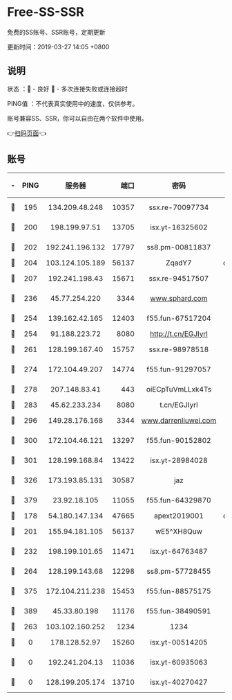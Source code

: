 # Free-SS-SSR

免费的SS账号、SSR账号，定期更新

更新时间：2019-03-27 14:05 +0800

## 说明

状态     ：🙂 - 良好 🙁 - 多次连接失败或连接超时

PING值   ：不代表真实使用中的速度，仅供参考。

账号兼容SS、SSR，你可以自由在两个软件中使用。

👉[扫码页面](https://liesauer.github.io/Free-SS-SSR/)👈

## 账号

|-|PING|服务器|端口|密码|加密方式|区域|
|:----:|:----:|:-----:|-----:|:----:|:----:|:----:|
|🙂|195|134.209.48.248|10357|ssx.re-70097734|aes-256-cfb|US|
|🙂|200|198.199.97.51|13705|isx.yt-16325602|aes-256-cfb|US|
|🙂|202|192.241.196.132|17797|ss8.pm-00811837|aes-256-cfb|US|
|🙂|204|103.124.105.189|56137|ZqadY7|chacha20|US|
|🙂|207|192.241.198.43|15671|ssx.re-94517507|aes-256-cfb|US|
|🙂|236|45.77.254.220|3344|www.sphard.com|aes-256-cfb|SG|
|🙂|254|139.162.42.165|12403|f55.fun-67517204|aes-256-cfb|SG|
|🙂|254|91.188.223.72|8080|http://t.cn/EGJIyrl|rc4-md5|RU|
|🙂|261|128.199.167.40|15757|ssx.re-98978518|aes-256-cfb|SG|
|🙂|274|172.104.49.207|14774|f55.fun-91297057|aes-256-cfb|SG|
|🙂|278|207.148.83.41|443|oiECpTuVmLLxk4Ts|aes-256-cfb|AU|
|🙂|283|45.62.233.234|8080|t.cn/EGJIyrl|rc4-md5|CA|
|🙂|296|149.28.176.168|3344|www.darrenliuwei.com|aes-256-cfb|AU|
|🙂|300|172.104.46.121|13297|f55.fun-90152802|aes-256-cfb|SG|
|🙂|301|128.199.168.84|13422|isx.yt-28984028|aes-256-cfb|SG|
|🙂|326|173.193.85.131|30587|jaz|aes-256-cfb|US|
|🙂|379|23.92.18.105|11055|f55.fun-64329870|aes-256-cfb|US|
|🙂|178|54.180.147.134|47665|apext2019001|chacha20|KR|
|🙂|201|155.94.181.105|56137|wE5^XH8Quw|aes-256-cfb|US|
|🙂|232|198.199.101.65|11471|isx.yt-64763487|aes-256-cfb|US|
|🙂|264|128.199.143.68|12298|ss8.pm-57728455|aes-256-cfb|SG|
|🙂|375|172.104.211.238|15453|f55.fun-88575175|aes-256-cfb|US|
|🙂|389|45.33.80.198|11176|f55.fun-38490591|aes-256-cfb|US|
|🙁|263|103.102.160.252|1234|1234|rc4-md5|JP|
|🙁|0|178.128.52.97|15260|isx.yt-00514205|aes-256-cfb|SG|
|🙁|0|192.241.204.13|11036|isx.yt-60935063|aes-256-cfb|US|
|🙁|0|128.199.205.174|13710|isx.yt-40270427|aes-256-cfb|SG|
